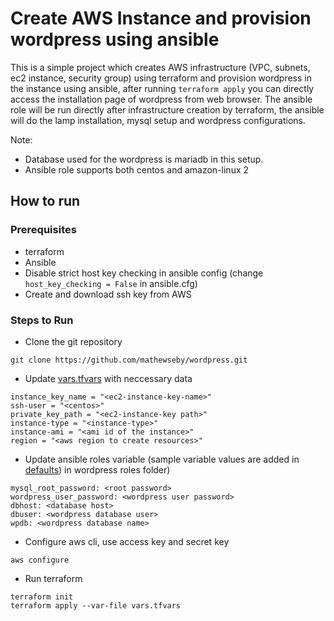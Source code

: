 # Create AWS Instance and provision wordpress using ansible

This is a simple project which creates AWS infrastructure (VPC, subnets, ec2 instance, security group) using terraform 
and provision wordpress in the instance using ansible, after running `terraform apply` you can directly access the installation page of
wordpress from web browser. The ansible role will be run directly after infrastructure creation by terraform, the ansible will do the lamp installation, 
mysql setup and wordpress configurations.

Note: 
* Database used for the wordpress is mariadb in this setup.
* Ansible role supports both centos and amazon-linux 2

## How to run

### Prerequisites

* terraform
* Ansible
* Disable strict host key checking in ansible config (change `host_key_checking = False` in ansible.cfg)
* Create and download ssh key from AWS

### Steps to Run

* Clone the git repository

```console
git clone https://github.com/mathewseby/wordpress.git
```

* Update [vars.tfvars](./vars.tfvars) with neccessary data

```console
instance_key_name = "<ec2-instance-key-name>"
ssh-user = "<centos>"
private_key_path = "<ec2-instance-key path>"
instance-type = "<instance-type>"
instance-ami = "<ami id of the instance>"
region = "<aws region to create resources>"
```

* Update ansible roles variable (sample variable values are added in [defaults](./playbooks/roles/wordpress/defaults/main.yml)) in wordpress roles folder)

```console
mysql_root_password: <root password>
wordpress_user_password: <wordpress user password>
dbhost: <database host>
dbuser: <wordpress database user>
wpdb: <wordpress database name>
```
* Configure aws cli, use access key and secret key

```console
aws configure
```
* Run terraform

```
terraform init
terraform apply --var-file vars.tfvars
```